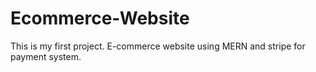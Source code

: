 # Ecommerce-Website
This is my first project. E-commerce website using MERN and stripe for payment system.
